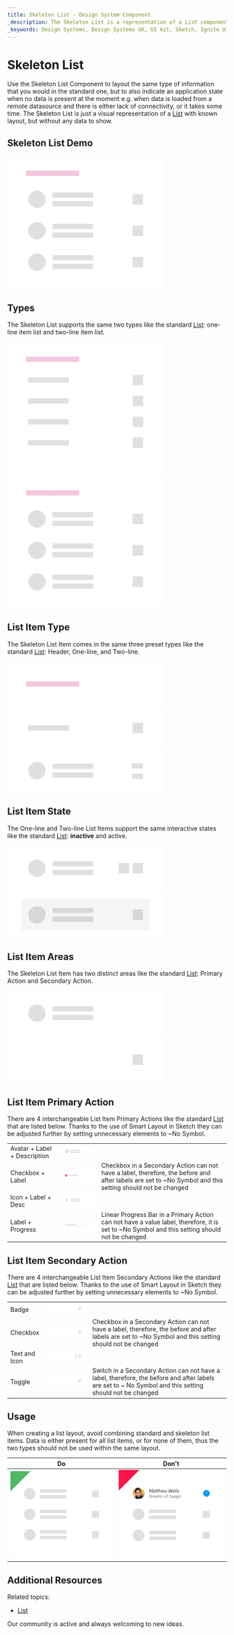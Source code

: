 ```yaml
---
title: Skeleton List - Design System Component
_description: The Skeleton List is a representation of a List component that is shown while data is being loaded in the background to provide content for a list.
_keywords: Design Systems, Design Systems UX, UI kit, Sketch, Ignite UI for Angular, Sketch to Angular, Sketch to Angular, Angular, Angular Design System, Export code from Sketch, Design Kits for Angular, Sketch HTML, Sketch to HTML, Sketch UI kits
---
```


# Skeleton List

Use the Skeleton List Component to layout the same type of information that you would in the standard one, but to also indicate an application state when no data is present at the moment e.g. when data is loaded from a remote datasource and there is either lack of connectivity, or it takes some time. The Skeleton List is just a visual representation of a [List](list.md) with known layout, but without any data to show.

## Skeleton List Demo

<img class="responsive-img" src="../images/list_skeleton_demo.png" srcset="../images/list_skeleton_demo@2x.png 2x" />

## Types

The Skeleton List supports the same two types like the standard [List](list.md): one-line item list and  two-line item list. 

<img class="responsive-img" src="../images/list_skeleton_one-line_item.png" srcset="../images/list_skeleton_one-line_item@2x.png 2x" />
<img class="responsive-img" src="../images/list_skeleton_two-line_item.png" srcset="../images/list_skeleton_two-line_item@2x.png 2x" />

## List Item Type

The Skeleton List Item comes in the same three preset types like the standard [List](list.md): Header, One-line, and Two-line.

<img class="responsive-img" src="../images/list_skeleton_item_header.png" srcset="../images/list_skeleton_item_header@2x.png 2x" />
<img class="responsive-img" src="../images/list_skeleton_item_one-line.png" srcset="../images/list_skeleton_item_one-line@2x.png 2x" />
<img class="responsive-img" src="../images/list_skeleton_item_two-line.png" srcset="../images/list_skeleton_item_two-line@2x.png 2x" />

## List Item State

The One-line and Two-line List Items support the same interactive states like the standard [List](list.md): **inactive** and active.

<img class="responsive-img" src="../images/list_skeleton_item_inactive.png" srcset="../images/list_skeleton_item_inactive@2x.png 2x" />
<img class="responsive-img" src="../images/list_skeleton_item_active.png" srcset="../images/list_skeleton_item_active@2x.png 2x" />

## List Item Areas

The Skeleton List Item has two distinct areas like the standard [List](list.md): Primary Action and Secondary Action.

<img class="responsive-img" src="../images/list_skeleton_item_primary.png" srcset="../images/list_skeleton_item_primary@2x.png 2x" />
<img class="responsive-img" src="../images/list_skeleton_item_secondary.png" srcset="../images/list_skeleton_item_secondary@2x.png 2x" />

## List Item Primary Action

There are 4 interchangeable List Item Primary Actions like the standard [List](list.md) that are listed below. Thanks to the use of Smart Layout in Sketch they can be adjusted further by setting unnecessary elements to ~No Symbol.

|                              |                                                                                                  |                                                                                                                                            |
| ---------------------------- | ------------------------------------------------------------------------------------------------ | ------------------------------------------------------------------------------------------------------------------------------------------ |
| Avatar + Label + Description | <img class="responsive-img" src="../images/list_skeleton_item_primary1.png" srcset="../images/list_skeleton_item_primary1@2x.png 2x" />     |                                                                                                                                            |
| Checkbox + Label               | <img class="responsive-img" src="../images/list_skeleton_item_primary2.png" srcset="../images/list_skeleton_item_primary2@2x.png 2x" />   |  Checkbox in a Secondary Action can not have a label, therefore, the before and after labels are set to ~No Symbol and this setting should not be changed |
| Icon + Label + Desc | <img class="responsive-img" src="../images/list_skeleton_item_primary3.png" srcset="../images/list_skeleton_item_primary3@2x.png 2x" />   |                                                                                                                                            |
| Label + Progress          | <img class="responsive-img" src="../images/list_skeleton_item_primary4.png" srcset="../images/list_skeleton_item_primary4@2x.png 2x" />   | Linear Progress Bar in a Primary Action can not have a value label, therefore, it is set to ~No Symbol and this setting should not be changed |                                                                                                                                            |

## List Item Secondary Action

There are 4 interchangeable List Item Secondary Actions like the standard [List](list.md) that are listed below. Thanks to the use of Smart Layout in Sketch they can be adjusted further by setting unnecessary elements to ~No Symbol.

|                  |                                                                                                    |                                                                                                                                       |
| ---------------- | -------------------------------------------------------------------------------------------------- | ------------------------------------------------------------------------------------------------------------------------------------- |
| Badge            | <img class="responsive-img" src="../images/list_skeleton_item_secondary.png" srcset="../images/list_skeleton_item_secondary@2x.png 2x" />   |                                                                                                                                       |
| Checkbox         | <img class="responsive-img" src="../images/list_skeleton_item_secondary2.png" srcset="../images/list_skeleton_item_secondary2@2x.png 2x" /> | Checkbox in a Secondary Action can not have a label, therefore, the before and after labels are set to ~No Symbol and this setting should not be changed |
| Text and Icon            | <img class="responsive-img" src="../images/list_skeleton_item_secondary3.png" srcset="../images/list_skeleton_item_secondary3@2x.png 2x" /> |                                                                                                                                       |
| Toggle             | <img class="responsive-img" src="../images/list_skeleton_item_secondary4.png" srcset="../images/list_skeleton_item_secondary4@2x.png 2x" /> | Switch in a Secondary Action can not have a label, therefore, the before and after labels are set to ~ No Symbol and this setting should not be changed                                                                                                                 |

## Usage

When creating a list layout, avoid combining standard and skeleton list items. Data is either present for all list items, or for none of them, thus the two types should not be used within the same layout.

| Do                                                                         | Don't                                                                          |
| -------------------------------------------------------------------------- | ------------------------------------------------------------------------------ |
| <img class="responsive-img" src="../images/list_skeleton_do1.png" srcset="../images/list_skeleton_do1@2x.png 2x" /> | <img class="responsive-img" src="../images/list_skeleton_dont1.png" srcset="../images/list_skeleton_dont1@2x.png 2x" /> |

## Additional Resources

Related topics:

- [List](list.md)

Our community is active and always welcoming to new ideas.